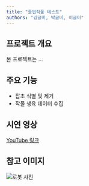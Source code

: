 ```yaml
---
title: "졸업작품 테스트"
authors: "김글미, 박글미, 이글미"
---
```


## 프로젝트 개요

본 프로젝트는 ...

## 주요 기능

- 잡초 식별 및 제거
- 작물 생육 데이터 수집

## 시연 영상

[YouTube 링크](https://youtu.be/example)

## 참고 이미지

![로봇 사진](images/robot.png)
